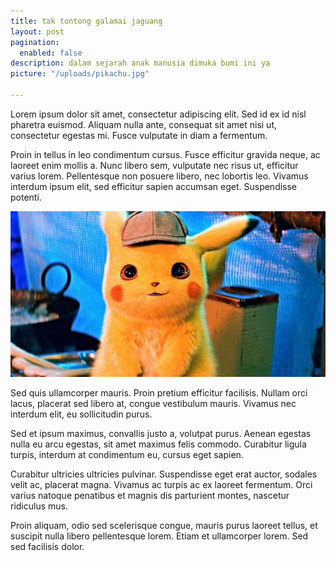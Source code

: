 ```yaml
---
title: tak tontong galamai jaguang
layout: post
pagination:
  enabled: false
description: dalam sejarah anak manusia dimuka bumi ini ya
picture: "/uploads/pikachu.jpg"

---
```

Lorem ipsum dolor sit amet, consectetur adipiscing elit. Sed id ex id nisl pharetra euismod. Aliquam nulla ante, consequat sit amet nisi ut, consectetur egestas mi. Fusce vulputate in diam a fermentum. 

Proin in tellus in leo condimentum cursus. Fusce efficitur gravida neque, ac laoreet enim mollis a. Nunc libero sem, vulputate nec risus ut, efficitur varius lorem. Pellentesque non posuere libero, nec lobortis leo. Vivamus interdum ipsum elit, sed efficitur sapien accumsan eget. Suspendisse potenti. 

![](/uploads/pikachu.jpg)

Sed quis ullamcorper mauris. Proin pretium efficitur facilisis. Nullam orci lacus, placerat sed libero at, congue vestibulum mauris. Vivamus nec interdum elit, eu sollicitudin purus.

Sed et ipsum maximus, convallis justo a, volutpat purus. Aenean egestas nulla eu arcu egestas, sit amet maximus felis commodo. Curabitur ligula turpis, interdum at condimentum eu, cursus eget sapien. 

Curabitur ultricies ultricies pulvinar. Suspendisse eget erat auctor, sodales velit ac, placerat magna. Vivamus ac turpis ac ex laoreet fermentum. Orci varius natoque penatibus et magnis dis parturient montes, nascetur ridiculus mus. 

Proin aliquam, odio sed scelerisque congue, mauris purus laoreet tellus, et suscipit nulla libero pellentesque lorem. Etiam et ullamcorper lorem. Sed sed facilisis dolor.